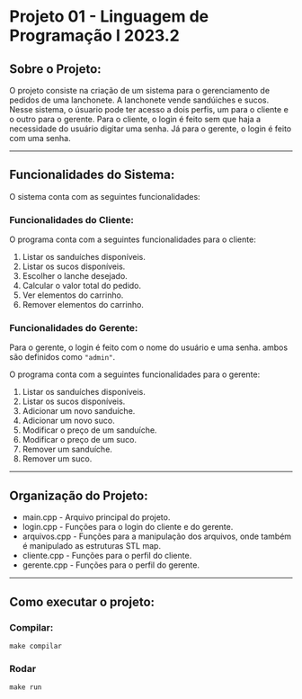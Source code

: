 # Projeto 01 - Linguagem de Programação I 2023.2

## Sobre o Projeto:
O projeto consiste na criação de um sistema para o gerenciamento de pedidos de uma
lanchonete. A lanchonete vende sandúiches e sucos. Nesse sistema, o úsuario pode ter
acesso a dois perfis, um para o cliente e o outro para o gerente. Para o cliente, o login é feito sem que haja a necessidade do usuário digitar uma senha. Já para o gerente, o login é feito com uma senha.

---

## Funcionalidades do Sistema:
O sistema conta com as seguintes funcionalidades:

### **Funcionalidades do Cliente:**
O programa conta com a seguintes funcionalidades para o cliente:
1. Listar os sanduíches disponíveis.
2. Listar os sucos disponíveis.
3. Escolher o lanche desejado.
4. Calcular o valor total do pedido.
5. Ver elementos do carrinho.
6. Remover elementos do carrinho.

### **Funcionalidades do Gerente:**
Para o gerente, o login é feito com o nome do usuário e uma senha. ambos são
definidos como `"admin"`.

O programa conta com a seguintes funcionalidades para o gerente:
1. Listar os sanduíches disponíveis.
2. Listar os sucos disponíveis.
3. Adicionar um novo sanduíche.
4. Adicionar um novo suco.
5. Modificar o preço de um sanduíche.
6. Modificar o preço de um suco.
7. Remover um sanduíche.
8. Remover um suco.

---

## Organização do Projeto:
* main.cpp - Arquivo principal do projeto.
* login.cpp - Funções para o login do cliente e do gerente.
* arquivos.cpp - Funções para a manipulação dos arquivos, onde também é manipulado as
estruturas STL map.
* cliente.cpp - Funções para o perfil do cliente.
* gerente.cpp - Funções para o perfil do gerente.

---

## Como executar o projeto:
### **Compilar:**
    make compilar
### **Rodar**
    make run
